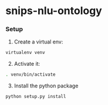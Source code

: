 # snips-nlu-ontology

### Setup

1. Create a virtual env:
```bash
virtualenv venv
```

2. Activate it:
```bash
. venv/bin/activate
```

3. Install the python package
```bash
python setup.py install
```
